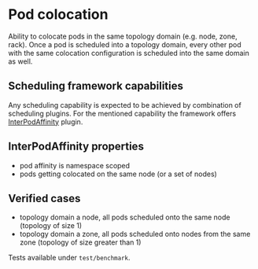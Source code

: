 # Pod colocation

Ability to colocate pods in the same topology domain (e.g. node, zone, rack).
Once a pod is scheduled into a topology domain,
every other pod with the same colocation configuration is scheduled into
the same domain as well.

## Scheduling framework capabilities

Any scheduling capability is expected to be achieved by combination of
scheduling plugins. For the mentioned capability the framework offers
[InterPodAffinity](https://kubernetes.io/docs/concepts/scheduling-eviction/assign-pod-node/#inter-pod-affinity-and-anti-affinity) plugin.

## InterPodAffinity properties

- pod affinity is namespace scoped
- pods getting colocated on the same node (or a set of nodes)

## Verified cases

- topology domain a node, all pods scheduled onto the same node (topology of size 1)
- topology domain a zone, all pods scheduled onto nodes from the same zone (topology of size greater than 1)

Tests available under `test/benchmark`.
